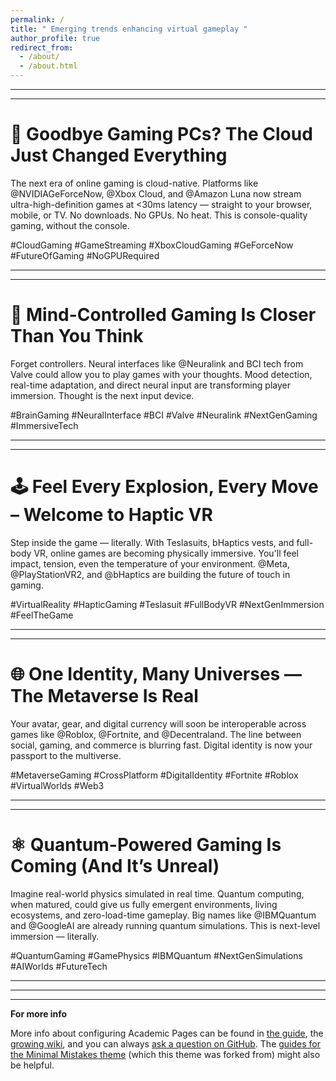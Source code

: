 ```yaml
---
permalink: /
title: " Emerging trends enhancing virtual gameplay "
author_profile: true
redirect_from: 
  - /about/
  - /about.html
---
```


***
***

 🚀 Goodbye Gaming PCs? The Cloud Just Changed Everything
======

 The next era of online gaming is cloud-native. Platforms like @NVIDIAGeForceNow, @Xbox Cloud, and @Amazon Luna now stream ultra-high-definition games at <30ms latency — straight to your browser, mobile, or TV.
 No downloads. No GPUs. No heat.
 This is console-quality gaming, without the console.
 
#CloudGaming #GameStreaming #XboxCloudGaming #GeForceNow #FutureOfGaming #NoGPURequired

***
***

 🧠 Mind-Controlled Gaming Is Closer Than You Think
======

 Forget controllers. Neural interfaces like @Neuralink and BCI tech from Valve could allow you to play games with your thoughts.
 Mood detection, real-time adaptation, and direct neural input are transforming player immersion.
 Thought is the next input device.

#BrainGaming #NeuralInterface #BCI #Valve #Neuralink #NextGenGaming #ImmersiveTech

***
***

 🕹️ Feel Every Explosion, Every Move – Welcome to Haptic VR
======

 Step inside the game — literally. With Teslasuits, bHaptics vests, and full-body VR, online games are becoming physically immersive.
 You'll feel impact, tension, even the temperature of your environment.
@Meta, @PlayStationVR2, and @bHaptics are building the future of touch in gaming.

#VirtualReality #HapticGaming #Teslasuit #FullBodyVR #NextGenImmersion #FeelTheGame

***
***

 🌐 One Identity, Many Universes — The Metaverse Is Real
======

 Your avatar, gear, and digital currency will soon be interoperable across games like @Roblox, @Fortnite, and @Decentraland.
 The line between social, gaming, and commerce is blurring fast.
Digital identity is now your passport to the multiverse.

#MetaverseGaming #CrossPlatform #DigitalIdentity #Fortnite #Roblox #VirtualWorlds #Web3

***
***

 ⚛️ Quantum-Powered Gaming Is Coming (And It’s Unreal)
======

 Imagine real-world physics simulated in real time. Quantum computing, when matured, could give us fully emergent environments, living ecosystems, and zero-load-time gameplay.
Big names like @IBMQuantum and @GoogleAI are already running quantum simulations.
This is next-level immersion — literally.

#QuantumGaming #GamePhysics #IBMQuantum #NextGenSimulations #AIWorlds #FutureTech

***
***
***

**For more info**

More info about configuring Academic Pages can be found in [the guide](https://academicpages.github.io/markdown/), the [growing wiki](https://github.com/academicpages/academicpages.github.io/wiki), and you can always [ask a question on GitHub](https://github.com/academicpages/academicpages.github.io/discussions). The [guides for the Minimal Mistakes theme](https://mmistakes.github.io/minimal-mistakes/docs/configuration/) (which this theme was forked from) might also be helpful.



